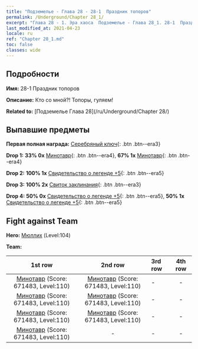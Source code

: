 ```yaml
---
title: "Подземелье - Глава 28 - 28-1  Праздник топоров"
permalink: /Underground/Chapter 28_1/
excerpt: "Глава 28 - 1. Эра хаоса  Подземелье - Глава 28_1. 28-1  Праздник топоров"
last_modified_at: 2021-04-23
locale: ru
ref: "Chapter 28_1.md"
toc: false
classes: wide
---
```


## Подробности

 **Имя:** 28-1  Праздник топоров

 **Описание:**       Кто со мной?! Топоры, гуляем!

 **Related to:** [Подземелье Глава 28](/ru/Underground/Chapter 28/)

## Выпавшие предметы

 **Первая полная награда:** [Серебряный ключ](/ItemsRU/con_693/){: .btn .btn--era3}

 **Drop 1:** **33% 0x** [Минотавр](/ItemsRU/unt_248/){: .btn .btn--era4}, **67% 1x** [Минотавр](/ItemsRU/unt_248/){: .btn .btn--era4}

 **Drop 2:** **100% 1x** [Свидетельство о легенде +5](/ItemsRU/mat_102/){: .btn .btn--era5}

 **Drop 3:** **100% 2x** [Свиток заклинания](/ItemsRU/con_694/){: .btn .btn--era3}

 **Drop 4:** **50% 0x** [Свидетельство о легенде +5](/ItemsRU/mat_102/){: .btn .btn--era5}, **50% 1x** [Свидетельство о легенде +5](/ItemsRU/mat_102/){: .btn .btn--era5}


## Fight against Team
 **Hero:** [Мюллих](/ru/heroes/Mullich/) (Level:104)

 **Team:**


  | 1st row | 2nd row | 3rd row | 4th row |
  |:----:|:----:|:----|:----:|
  | [Минотавр](/ru/units/Minotaur/) (Score: 671483, Level:110)  | [Минотавр](/ru/units/Minotaur/) (Score: 671483, Level:110)  | - | - |
  | [Минотавр](/ru/units/Minotaur/) (Score: 671483, Level:110)  | [Минотавр](/ru/units/Minotaur/) (Score: 671483, Level:110)  | - | - |
  | [Минотавр](/ru/units/Minotaur/) (Score: 671483, Level:110)  | [Минотавр](/ru/units/Minotaur/) (Score: 671483, Level:110)  | - | - |
  | [Минотавр](/ru/units/Minotaur/) (Score: 671483, Level:110)  | - | - | - |


